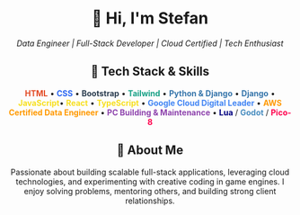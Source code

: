 <div align="center">
  <h1>👋 Hi, I'm Stefan</h1>
  <p><em>Data Engineer | Full-Stack Developer | Cloud Certified | Tech Enthusiast</em></p>

  <h2>🚀 Tech Stack & Skills</h2>
  
  <p>
    <span style="color:#e34c26; font-weight:bold;">HTML</span> • 
    <span style="color:#2965f1; font-weight:bold;">CSS</span> • 
    <span style="color:#2c3e50; font-weight:bold;">Bootstrap</span> • 
    <span style="color:#16a085; font-weight:bold;">Tailwind</span> • 
    <span style="color:#3776AB; font-weight:bold;">Python & Django</span> • 
    <span style="color:#3776AB; font-weight:bold;">Django</span> • 
    <span style="color:#f7df1e; font-weight:bold;">JavaScript</span>•
    <span style="color:#f7df1e; font-weight:bold;">React</span> •
    <span style="color:#f7df1e; font-weight:bold;">TypeScript</span> •
    <span style="color:#4285F4; font-weight:bold;">Google Cloud Digital Leader</span> • 
    <span style="color:#FF9900; font-weight:bold;">AWS Certified Data Engineer</span> • 
    <span style="color:#8e44ad; font-weight:bold;">PC Building & Maintenance</span> • 
    <span style="color:#000080; font-weight:bold;">Lua</span> / 
    <span style="color:#478cbf; font-weight:bold;">Godot</span> / 
    <span style="color:#ff004d; font-weight:bold;">Pico-8</span>
  </p>

  <h2>🌱 About Me</h2>
  <p>
    Passionate about building scalable full-stack applications, leveraging cloud technologies, 
    and experimenting with creative coding in game engines. I enjoy solving problems, 
    mentoring others, and building strong client relationships.
  </p>
</div>
